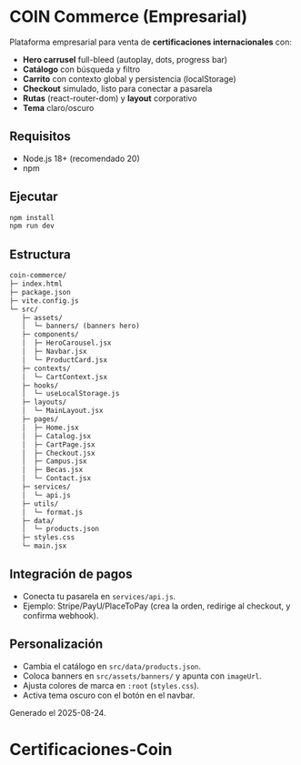 # COIN Commerce (Empresarial)

Plataforma empresarial para venta de **certificaciones internacionales** con:
- **Hero carrusel** full-bleed (autoplay, dots, progress bar)
- **Catálogo** con búsqueda y filtro
- **Carrito** con contexto global y persistencia (localStorage)
- **Checkout** simulado, listo para conectar a pasarela
- **Rutas** (react-router-dom) y **layout** corporativo
- **Tema** claro/oscuro

## Requisitos
- Node.js 18+ (recomendado 20)
- npm

## Ejecutar
```bash
npm install
npm run dev
```

## Estructura
```txt
coin-commerce/
├─ index.html
├─ package.json
├─ vite.config.js
└─ src/
   ├─ assets/
   │  └─ banners/ (banners hero)
   ├─ components/
   │  ├─ HeroCarousel.jsx
   │  ├─ Navbar.jsx
   │  └─ ProductCard.jsx
   ├─ contexts/
   │  └─ CartContext.jsx
   ├─ hooks/
   │  └─ useLocalStorage.js
   ├─ layouts/
   │  └─ MainLayout.jsx
   ├─ pages/
   │  ├─ Home.jsx
   │  ├─ Catalog.jsx
   │  ├─ CartPage.jsx
   │  ├─ Checkout.jsx
   │  ├─ Campus.jsx
   │  ├─ Becas.jsx
   │  └─ Contact.jsx
   ├─ services/
   │  └─ api.js
   ├─ utils/
   │  └─ format.js
   ├─ data/
   │  └─ products.json
   ├─ styles.css
   └─ main.jsx
```

## Integración de pagos
- Conecta tu pasarela en `services/api.js`.
- Ejemplo: Stripe/PayU/PlaceToPay (crea la orden, redirige al checkout, y confirma webhook).

## Personalización
- Cambia el catálogo en `src/data/products.json`.
- Coloca banners en `src/assets/banners/` y apunta con `imageUrl`.
- Ajusta colores de marca en `:root` (`styles.css`).
- Activa tema oscuro con el botón en el navbar.

Generado el 2025-08-24.
# Certificaciones-Coin
